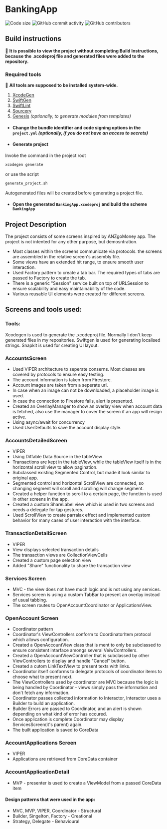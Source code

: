 BankingApp
===
![Code size](https://img.shields.io/github/languages/code-size/NikitaShvadlenko/BankingApp) ![GitHub commit activity](https://img.shields.io/github/commit-activity/m/NikitaShvadlenko/BankingApp) ![GitHub contributors](https://img.shields.io/github/contributors/NikitaShvadlenko/BankingApp)

## Build instructions

:mega:
**It is possible to view the project without completing Build Instructions, because the .xcodeproj file and generated files were added to the repository.**



### Required tools
:mega:
**All tools are supposed to be installed system-wide.**
1. [XcodeGen](https://github.com/yonaskolb/XcodeGen)
2. [SwiftGen](https://github.com/SwiftGen/SwiftGen)
3. [SwiftLint](https://github.com/realm/SwiftLint)
4. [Sourcery](https://github.com/krzysztofzablocki/Sourcery)
5. [Genesis](https://github.com/yonaskolb/Genesis) *(optionally, to generate modules from templates)*


* #### Change the bundle identifier and code signing options in the `project.yml` *(optionally, if you do not have an access to secrets)*

* #### Generate project
Invoke the command in the project root
```bash
xcodegen generate
```
or use the script
```bash
generate_project.sh
```
Autogenerated files will be created before generating a project file.

* #### Open the generated `BankingApp.xcodeproj` and build the scheme `BankingApp`

## Project Description
The project consists of some screens inspired by ANZgoMoney app.
The project is not intented for any other purpose, but demosntration.

- Most classes within the screens communicate via protocols. the screens are assembled in the relative screen's assembly file.
- Some views have an extended hit range, to ensure smooth user interaction.
- Used Factory pattern to create a tab bar. The required types of tabs are passed to Factory to create the tab.
- There is a generic "Session" service built on top of URLSession to ensure scalability and easy maintainability of the code.
- Various reusable UI elements were created for different screens.

## Screens and tools used:
### Tools:
Xcodegen is used to generate the .xcodeproj file. Normally I don't keep generated files in my repositories.
Swiftgen is used for generating localised strings.
Snapkit is used for creating UI layout.

### AccountsScreen
- Used VIPER architecture to seperate conserns. Most classes are covered by protocols to ensure easy testing.
- The account information is taken from Firestore. 
- Account images are taken from a seperate url.
- In case when an image can not be downloaded, a placeholder image is used.
- In case the connection to Firestore fails, alert is presented.
- Created an OverlayManager to show an overlay view when account data is fetched, also use the manager to cover the screen if an app will resign active.
- Using async/await for concurrency
- Used UserDefaults to save the account display style.

### AccountsDetailedScreen
- VIPER
- Using Diffable Data Source in the tableView
- Transactions are kept in the tableView, while the tableView itself is in the horizontal scroll view to allow pagination.
- Subclassed existing Segmented Control, but made it look similar to original app.
- Segmented control and horizontal ScrollView are connected, so changing segment will scroll and scrolling will change segment.
- Created a helper function to scroll to a certain page, the function is used in other screens in the app.
- Created a custom ShareLabel view which is used in two screens and needs a delegate for tap gestures.
- Used ScrollView to create parralax effect and implemented custom behavior for many cases of user interaction with the interface.

### TransactionDetailScreen
- VIPER
- View displays selected transaction details
- The transaction views are CollectionViewCells
- Created a custom page selection view
- Added "Share" functionality to share the transaction view

### Services Screen
- MVC - the view does not have much logic and is not using any services.
- Services screen is using a custom TabBar to present an overlay instead of usual tabbing.
- The screen routes to OpenAccountCoordinator or ApplicationsView.

### OpenAccount Screen
- Coordinator pattern
- Coordinator's ViewControllers conform to CoordinatorItem protocol which allows configuration.
- Created a OpenAccountView class that is ment to only be subclassed to ensure consistent intarface amongs several VeiwControllers.
- Created a OpenAccountViewController that is subclassed by other ViewControllers to display and handle "Cancel" button.
- Created a cutom LinkTextView to present texts with links.
- Coordinator itself conforms to delegate protocols of coordinator items to choose what to present next.  
- The ViewControllers used by coordinator are MVC because the logic is being handled by Coordinator - views simply pass the information and don't fetch any information.
- Coordinator passes collected information to Interactor, Interactor uses a Builder to build an application.
- Builder Errors are passed to Coordinator, and an alert is shown depending on what kind of error has occured.
- Once application is complete Coordinator may display ServicesScreen(it's parent) again.
- The built application is saved to CoreData

### AccountApplications Screen
- VIPER
- Applications are retrieved from CoreData container

### AccountApplicationDetail
- MVP - presenter is used to create a ViewModel from a passed CoreData item

#### Design patterns that were used in the app:
- MVC, MVP, VIPER, Coordinator - Structural
- Builder, Singelton, Factory - Creational
- Strategy, Delegate - Behavioural 
